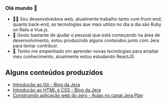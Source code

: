 ### Olá mundo 👋

- 👩‍💻 Sou desenvolvedora web, atualmente trabalho tanto com front-end, quanto back-end, as tecnologias que mais utilizo no dia a dia são Ruby on Rails e Vue.js. 
- 🧐 Gosto bastante de ajudar o pessoal que está começando na área de desenvolvimento, estou produzindo alguns conteúdos junto com Jera para tentar contribuir.
- 🌱 Tenho me empenhado em aprender novas tecnologias para ampliar meu conhecimento, atualmente estou estudando ReactJS. 


## Alguns conteúdos produzidos
- [Introdução ao Git - Blog da Jera](https://jera.com.br/blog/6620/desenvolvimento/guia-do-dev-iniciante-introducao-ao-git)
- [Introdução ao HTML e CSS - Blog da Jera](https://jera.com.br/blog/6824/guia-do-dev-iniciante/guia-do-dev-iniciante-introducao-ao-html-e-css)
- [Construindo aplicação web do zero - Aulas no canal Jera Play](https://github.com/rhebecaabreu/workshop-build-web-application)

